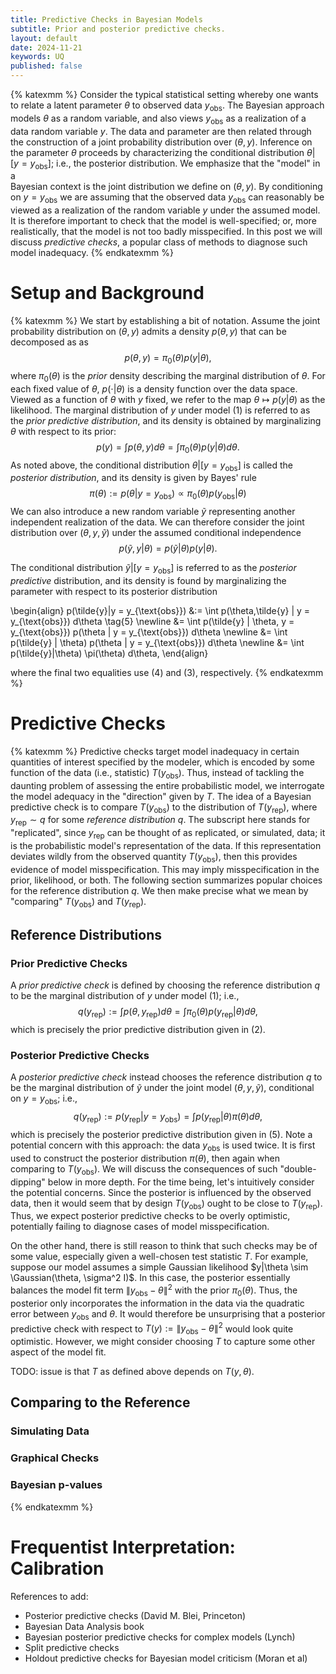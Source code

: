 ```yaml
---
title: Predictive Checks in Bayesian Models
subtitle: Prior and posterior predictive checks.
layout: default
date: 2024-11-21
keywords: UQ
published: false
---
```


{% katexmm %}
Consider the typical statistical setting whereby one wants to relate a latent
parameter $\theta$ to observed data $y_{\text{obs}}$. The Bayesian approach
models $\theta$ as a random variable, and also views $y_{\text{obs}}$ as a
realization of a data random variable $y$. The data and parameter are then
related through the construction of a joint probability distribution over
$(\theta, y)$. Inference on the parameter $\theta$ proceeds by characterizing
the conditional distribution $\theta|[y = y_{\text{obs}}]$;
i.e., the posterior distribution. We emphasize that the "model" in a  
Bayesian context is the joint distribution we define on $(\theta, y)$. By
conditioning on $y = y_{\text{obs}}$ we are assuming that the observed data
$y_{\text{obs}}$ can reasonably be viewed as a realization of the random
variable $y$ under the assumed model. It is therefore important to check that
the model is well-specified; or, more realistically, that the model is not
too badly misspecified. In this post we will discuss *predictive checks*,
a popular class of methods to diagnose such model inadequacy.
{% endkatexmm %}

# Setup and Background
{% katexmm %}
We start by establishing a bit of notation. Assume the joint probability
distribution on $(\theta,y)$ admits a density $p(\theta,y)$ that can be decomposed as
as
$$
p(\theta,y) = \pi_0(\theta)p(y|\theta), \tag{1}
$$
where $\pi_0(\theta)$ is the *prior* density describing the marginal distribution
of $\theta$. For each fixed value of $\theta$, $p(\cdot|\theta)$ is a density
function over the data space. Viewed as a function of $\theta$ with $y$ fixed, we refer
to the map $\theta \mapsto p(y|\theta)$ as the likelihood. The marginal
distribution of $y$ under model (1) is referred to as the *prior predictive distribution*, and its density is obtained by marginalizing $\theta$ with
respect to its prior:
$$
p(y)
= \int p(\theta,y) d\theta
= \int \pi_0(\theta)p(y|\theta) d\theta. \tag{2}
$$
As noted above, the conditional distribution $\theta|[y = y_{\text{obs}}]$ is
called the *posterior distribution*, and its density is given by Bayes' rule
$$
\pi(\theta)
:= p(\theta|y = y_{\text{obs}}) \propto \pi_0(\theta) p(y_{\text{obs}}|\theta) \tag{3}
$$
We can also introduce a new random variable $\tilde{y}$ representing another
independent realization of the data. We can therefore consider the joint
distribution over $(\theta, y, \tilde{y})$ under the assumed conditional
independence
$$
p(\tilde{y},y|\theta) = p(\tilde{y}|\theta) p(y|\theta). \tag{4}
$$

The conditional distribution $\tilde{y} | [y = y_{\text{obs}}]$ is referred
to as the *posterior predictive* distribution, and its density is found
by marginalizing the parameter with respect to its posterior distribution

\begin{align}
p(\tilde{y}|y = y\_{\text{obs}})
&:= \int p(\theta,\tilde{y} | y = y\_{\text{obs}}) d\theta \tag{5} \newline
&= \int p(\tilde{y} | \theta, y = y\_{\text{obs}}) p(\theta | y = y\_{\text{obs}}) d\theta \newline
&= \int p(\tilde{y} | \theta) p(\theta | y = y\_{\text{obs}}) d\theta \newline
&= \int p(\tilde{y}|\theta) \pi(\theta) d\theta,
\end{align}

where the final two equalities use (4) and (3), respectively.
{% endkatexmm %}

# Predictive Checks
{% katexmm %}
Predictive checks target model inadequacy in certain quantities of interest
specified by the modeler, which is encoded by some function of the data
(i.e., statistic) $T(y_{\text{obs}})$. Thus, instead of tackling the daunting
problem of assessing the entire probabilistic model, we interrogate the model
adequacy in the "direction" given by $T$. The idea of a Bayesian predictive
check is to compare $T(y_{\text{obs}})$ to the distribution of
$T(y_{\text{rep}})$, where $y_{\text{rep}} \sim q$ for some
*reference distribution* $q$. The subscript here stands for "replicated",
since $y_{\text{rep}}$ can be thought of as replicated, or simulated, data;
it is the probabilistic model's representation of the data. If this
representation deviates wildly from the observed quantity $T(y_{\text{obs}})$,
then this provides evidence of model misspecification. This may imply
misspecification in the prior, likelihood, or both. The following section
summarizes popular choices for the reference distribution $q$. We then
make precise what we mean by "comparing" $T(y_{\text{obs}})$ and
$T(y_{\text{rep}})$.

## Reference Distributions
### Prior Predictive Checks
A *prior predictive check* is defined by choosing the reference distribution
$q$ to be the marginal distribution of $y$ under model (1); i.e.,
$$
q(y_{\text{rep}})
:= \int p(\theta,y_{\text{rep}}) d\theta
= \int \pi_0(\theta)p(y_{\text{rep}}|\theta) d\theta, \tag{6}
$$
which is precisely the prior predictive distribution given in (2).

### Posterior Predictive Checks
A *posterior predictive check* instead chooses the reference distribution
$q$ to be the marginal distribution of $\tilde{y}$ under the joint
model $(\theta, y, \tilde{y})$, conditional on $y = y_{\text{obs}}$;
i.e.,
$$
q(y_{\text{rep}})
:= p(y_{\text{rep}}|y = y_{\text{obs}})
= \int p(y_{\text{rep}}|\theta) \pi(\theta) d\theta, \tag{7}
$$
which is precisely the posterior predictive distribution given in (5).
Note a potential concern with this approach: the data $y_{\text{obs}}$
is used twice. It is first used to construct the posterior distribution
$\pi(\theta)$, then again when comparing to $T(y_\text{obs})$. We will
discuss the consequences of such "double-dipping" below in more depth.
For the time being, let's intuitively consider the potential concerns.
Since the posterior is influenced by the observed data, then it would
seem that by design $T(y_{\text{obs}})$ ought to be close to
$T(y_{\text{rep}})$. Thus, we expect posterior predictive checks to be
overly optimistic, potentially failing to diagnose cases of model
misspecification.

On the other hand, there is still reason to think
that such checks may be of some value, especially given a well-chosen
test statistic $T$. For example, suppose our model assumes a simple
Gaussian likelihood $y|\theta \sim \Gaussian(\theta, \sigma^2 I)$. In this
case, the posterior essentially balances the model fit term
$\lVert y_{\text{obs}} - \theta \rVert^2$ with the prior $\pi_0(\theta)$.
Thus, the posterior only incorporates the information in the data
via the quadratic error between $y_{\text{obs}}$ and $\theta$. It would
therefore be unsurprising that a posterior predictive check with respect
to $T(y) := \lVert y_{\text{obs}} - \theta \rVert^2$ would look quite
optimistic. However, we might consider choosing $T$ to capture some other
aspect of the model fit.

TODO: issue is that $T$ as defined above depends on $T(y,\theta)$.

## Comparing to the Reference
### Simulating Data
### Graphical Checks
### Bayesian p-values  
{% endkatexmm %}

# Frequentist Interpretation: Calibration

References to add:
- Posterior predictive checks (David M. Blei, Princeton)
- Bayesian Data Analysis book
- Bayesian posterior predictive checks for complex models (Lynch)
- Split predictive checks
- Holdout predictive checks for Bayesian model criticism (Moran et al)

